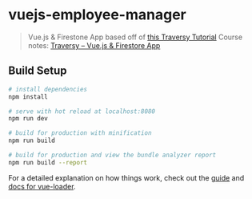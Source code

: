 # vuejs-employee-manager

> Vue.js & Firestone App based off of [this Traversy Tutorial](https://www.youtube.com/watch?v=sYNjEzcOTOs&index=1&list=PLillGF-RfqbYsOOycB67Raf9dwmL6Y31M)
> Course notes: [Traversy – Vue.js & Firestore App](https://docs.google.com/document/d/1Av1KFk4YSgFQgqhZb-MVm4uuYuVkIHpVpBB3vCIcZYI/edit)

## Build Setup

``` bash
# install dependencies
npm install

# serve with hot reload at localhost:8080
npm run dev

# build for production with minification
npm run build

# build for production and view the bundle analyzer report
npm run build --report
```

For a detailed explanation on how things work, check out the [guide](http://vuejs-templates.github.io/webpack/) and [docs for vue-loader](http://vuejs.github.io/vue-loader).
